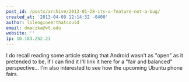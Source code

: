 ```yaml
---
post_id: /posts/archive/2013-01-28-its-a-feature-not-a-bug/
created_at: '2013-04-09 12:14:32 -0400'
author: lilengineerthatcould
email: dmaczka@vt.edu
website: ''
ip: 10.183.252.21
---
```


I do recall reading some article stating that Android wasn't as "open" as it pretended to be, if I can find it I'll link it here for a "fair and balanced" perspective... I'm also interested to see how the upcoming Ubuntu phone fairs.